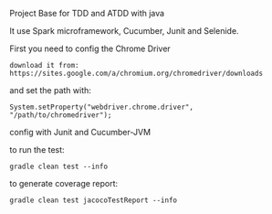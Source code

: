 Project Base for TDD and ATDD with java

It use Spark microframework, Cucumber, Junit and Selenide.

First you need to config the Chrome Driver

    download it from: https://sites.google.com/a/chromium.org/chromedriver/downloads

and set the path with:

    System.setProperty("webdriver.chrome.driver", "/path/to/chromedriver");


config with Junit and Cucumber-JVM

to run the test:

    gradle clean test --info

to generate coverage report:

    gradle clean test jacocoTestReport --info

